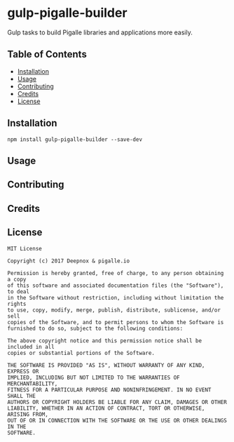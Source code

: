 gulp-pigalle-builder
====================

Gulp tasks to build Pigalle libraries and applications more easily.

## Table of Contents

* [Installation](#installation)
* [Usage](#usage)
* [Contributing](#Contributing)
* [Credits](#Credits)
* [License](#License)

## Installation

    npm install gulp-pigalle-builder --save-dev 

## Usage

## Contributing

## Credits

## License

    MIT License

    Copyright (c) 2017 Deepnox & pigalle.io

    Permission is hereby granted, free of charge, to any person obtaining a copy
    of this software and associated documentation files (the "Software"), to deal
    in the Software without restriction, including without limitation the rights
    to use, copy, modify, merge, publish, distribute, sublicense, and/or sell
    copies of the Software, and to permit persons to whom the Software is
    furnished to do so, subject to the following conditions:

    The above copyright notice and this permission notice shall be included in all
    copies or substantial portions of the Software.

    THE SOFTWARE IS PROVIDED "AS IS", WITHOUT WARRANTY OF ANY KIND, EXPRESS OR
    IMPLIED, INCLUDING BUT NOT LIMITED TO THE WARRANTIES OF MERCHANTABILITY,
    FITNESS FOR A PARTICULAR PURPOSE AND NONINFRINGEMENT. IN NO EVENT SHALL THE
    AUTHORS OR COPYRIGHT HOLDERS BE LIABLE FOR ANY CLAIM, DAMAGES OR OTHER
    LIABILITY, WHETHER IN AN ACTION OF CONTRACT, TORT OR OTHERWISE, ARISING FROM,
    OUT OF OR IN CONNECTION WITH THE SOFTWARE OR THE USE OR OTHER DEALINGS IN THE
    SOFTWARE.
